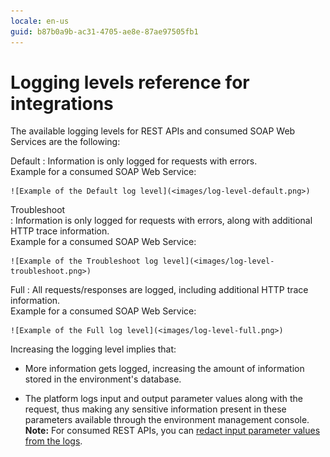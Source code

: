 ```yaml
---
locale: en-us
guid: b87b0a9b-ac31-4705-ae8e-87ae97505fb1
---
```


# Logging levels reference for integrations

The available logging levels for REST APIs and consumed SOAP Web Services are the following:

Default
:   Information is only logged for requests with errors.  
    Example for a consumed SOAP Web Service:

    ![Example of the Default log level](<images/log-level-default.png>)

Troubleshoot  
:   Information is only logged for requests with errors, along with additional HTTP trace information.  
    Example for a consumed SOAP Web Service:

    ![Example of the Troubleshoot log level](<images/log-level-troubleshoot.png>)

Full
:   All requests/responses are logged, including additional HTTP trace information.  
    Example for a consumed SOAP Web Service:

    ![Example of the Full log level](<images/log-level-full.png>)

Increasing the logging level implies that:

* More information gets logged, increasing the amount of information stored in the environment's database.

* The platform logs input and output parameter values along with the request, thus making any sensitive information present in these parameters available through the environment management console.  
**Note:** For consumed REST APIs, you can [redact input parameter values from the logs](rest/consume-rest-apis/redact-info-from-logs.md).
